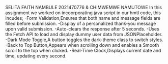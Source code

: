 SELITA FAITH NAMBULE 2021470776 & CHIMWEMWE NAMUTOWE
In this assignment we worked on incoorporating java script in our hmtl code, this incudes;
-Form Validation,Ensures that both name and message fields are filled before submission.
-Display of a personalized thank-you message upon valid submission.
-Auto-clears the response after 5 seconds.
-Uses the Fetch API to load and display dummy user data from JSONPlaceholder.
-Dark Mode Toggle,A button toggles the dark-theme class to switch styles.
-Back to Top Button,Appears when scrolling down and enables a Smooth scroll to the top when clicked.
-Real-Time Clock,Displays current date and time, updating every second.
